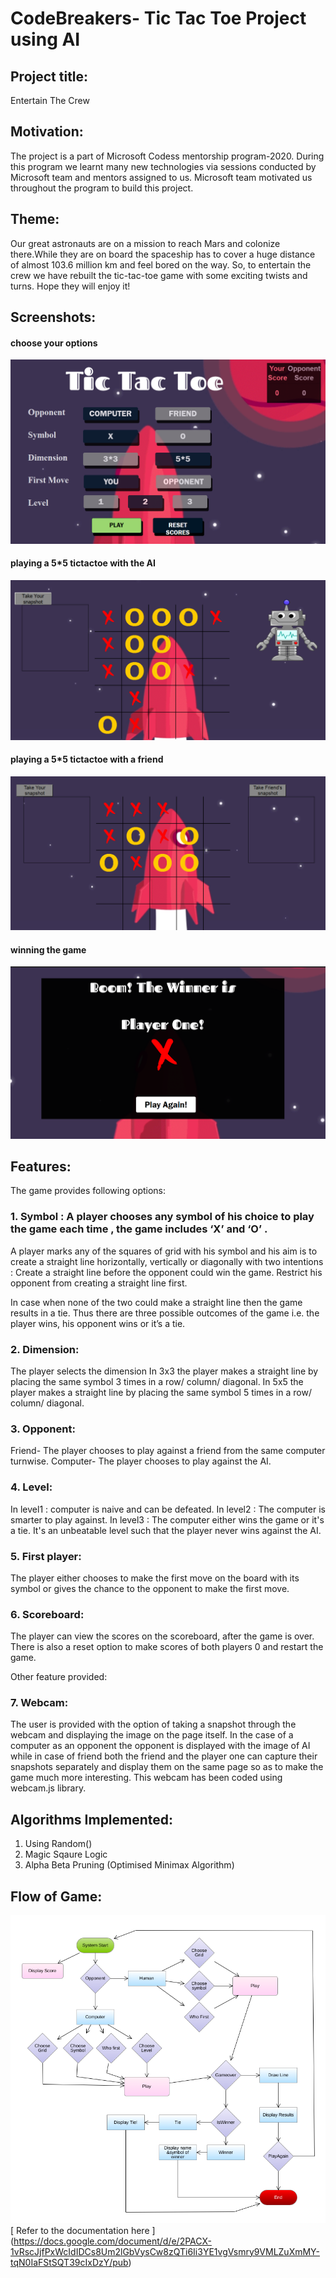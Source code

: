 # CodeBreakers- Tic Tac Toe Project using AI

## Project title: 
Entertain The Crew

## Motivation:
The project is a part of Microsoft Codess mentorship program-2020. During this program we learnt many new technologies via sessions conducted by Microsoft team and mentors assigned to us. Microsoft team motivated us throughout the program to build this project.

## Theme:
Our great astronauts are on a mission to reach Mars and colonize there.While they are on board the spaceship has to cover a huge distance of almost 103.6 million km and feel bored on the way. So, to entertain the crew we have rebuilt the tic-tac-toe game with some exciting twists and turns. Hope they will enjoy it!

## Screenshots:
#### choose your options
![choose your options](https://github.com/ishikabansal04/CodeBreakers/blob/master/ss1.png)
#### playing a 5*5 tictactoe with the AI
![playing a 5*5 tictactoe with the AI](https://github.com/ishikabansal04/CodeBreakers/blob/master/Screenshot%20(1311).png)
#### playing a 5*5 tictactoe with a friend
![playing a 5*5 tictactoe with a friend](https://github.com/ishikabansal04/CodeBreakers/blob/master/Screenshot%20(1312).png)
#### winning the game
![winning the game](https://github.com/ishikabansal04/CodeBreakers/blob/master/ss2.png)

## Features:

The game provides following options:


### 1. Symbol : A player chooses any symbol of his choice to play the game each time , the game includes ‘X’ and ‘O’ . 

A player marks any of the squares of grid with his symbol and his aim is to create a straight line horizontally, vertically or diagonally with two intentions :
Create a straight line before the opponent could win the game.
Restrict his opponent from creating a straight line first.

In case when none of the two could make a straight line then the game results in a tie.
Thus there are three possible outcomes of the game i.e. the player wins, his opponent wins or it’s a tie. 

### 2. Dimension:
The player selects the dimension
In 3x3 the player makes a straight line by placing the same symbol 3 times in a row/ column/ diagonal.
In 5x5 the player makes a straight line by placing the same symbol 5 times in a row/ column/ diagonal.

### 3. Opponent:
Friend- The player chooses to play against a friend from the same computer turnwise.
Computer- The player chooses to play against the AI.

### 4. Level:
In level1 : computer is naive and can be defeated.
In level2 : The computer is smarter to play against. 
In level3 : The computer either wins the game or it's a tie. It's an unbeatable level such that the player never wins against the AI.

### 5. First player:
The player either chooses to make the first move on the board with its symbol or gives the chance to the opponent to make the first move. 

### 6. Scoreboard:
The player can view the scores on the scoreboard, after the game is over. There is also a reset option to make scores of both players 0 and restart the game.

Other feature provided:
### 7. Webcam:
The user is provided with the option of taking a snapshot through the webcam and displaying the image on the page itself. In the case of a computer as an opponent the opponent is displayed with the image of AI while in case of friend both the friend and the player one can capture their snapshots separately and display them on the same page so as to make the game much more interesting. This webcam has been coded using webcam.js library.

## Algorithms Implemented:
<ol>
  <li>Using Random() </li>
  <li>Magic Sqaure Logic </li>
  <li>Alpha Beta Pruning (Optimised Minimax Algorithm) </li>
</ol>
  
## Flow of Game:
![flowchart of game](https://github.com/ishikabansal04/CodeBreakers/blob/master/flowchart-diagram.png)
[ Refer to the documentation here ] (https://docs.google.com/document/d/e/2PACX-1vRscJjfPxWcIdIDCs8Um2lGbVysCw8zQTi6Ii3YE1vgVsmry9VMLZuXmMY-tqN0IaFStSQT39cIxDzY/pub)

